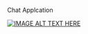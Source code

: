 Chat Applcation

[![IMAGE ALT TEXT HERE](https://www.youtube.com/watch?v=ry26xM9stJ8/0.jpg)](https://www.youtube.com/watch?v=ry26xM9stJ8)

